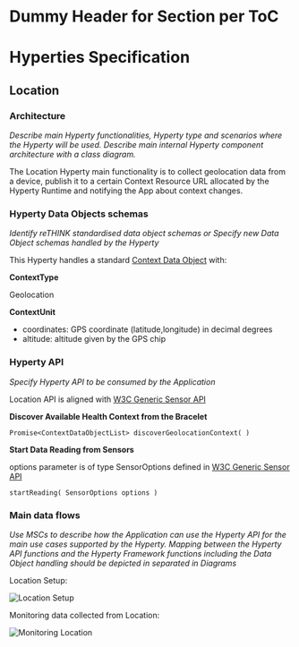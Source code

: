 Dummy Header for Section per ToC
================================

Hyperties Specification
=======================

Location
-------------------

### Architecture

*Describe main Hyperty functionalities, Hyperty type and scenarios where the Hyperty will be used. Describe main internal Hyperty component architecture with a class diagram.*

The Location Hyperty main functionality is to collect geolocation data from a device, publish it to a certain Context Resource URL allocated by the Hyperty Runtime and notifying the App about context changes.

### Hyperty Data Objects schemas

*Identify reTHINK standardised data object schemas or Specify new Data Object schemas handled by the Hyperty*

This Hyperty handles a standard [Context Data Object](https://github.com/reTHINK-project/architecture/tree/master/docs/datamodel/context) with:

**ContextType**

Geolocation


**ContextUnit**

-	coordinates: GPS coordinate (latitude,longitude) in decimal degrees
-	altitude: altitude given by the GPS chip

### Hyperty API

*Specify Hyperty API to be consumed by the Application*

Location API is aligned with [W3C Generic Sensor API](http://www.w3.org/TR/2015/WD-generic-sensor-20151015/)

**Discover Available Health Context from the Bracelet**

```
Promise<ContextDataObjectList> discoverGeolocationContext( )
```

**Start Data Reading from Sensors**

options parameter is of type SensorOptions defined in [W3C Generic Sensor API](http://www.w3.org/TR/2015/WD-generic-sensor-20151015/#the-sensor-interface)

```
startReading( SensorOptions options )
```

### Main data flows

*Use MSCs to describe how the Application can use the Hyperty API for the main use cases supported by the Hyperty. Mapping between the Hyperty API functions and the Hyperty Framework functions including the Data Object handling should be depicted in separated in Diagrams*

Location Setup:

![Location Setup]()

Monitoring data collected from Location:

![Monitoring Location]()
